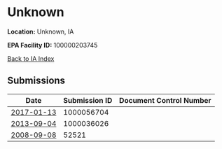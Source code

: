 # Unknown

**Location:** Unknown, IA

**EPA Facility ID:** 100000203745

[Back to IA Index](../../index.md)

## Submissions

| Date | Submission ID | Document Control Number |
|------|--------------|-------------------------|
| [2017-01-13](submissions/1000056704.md) | 1000056704 |  |
| [2013-09-04](submissions/1000036026.md) | 1000036026 |  |
| [2008-09-08](submissions/52521.md) | 52521 |  |
